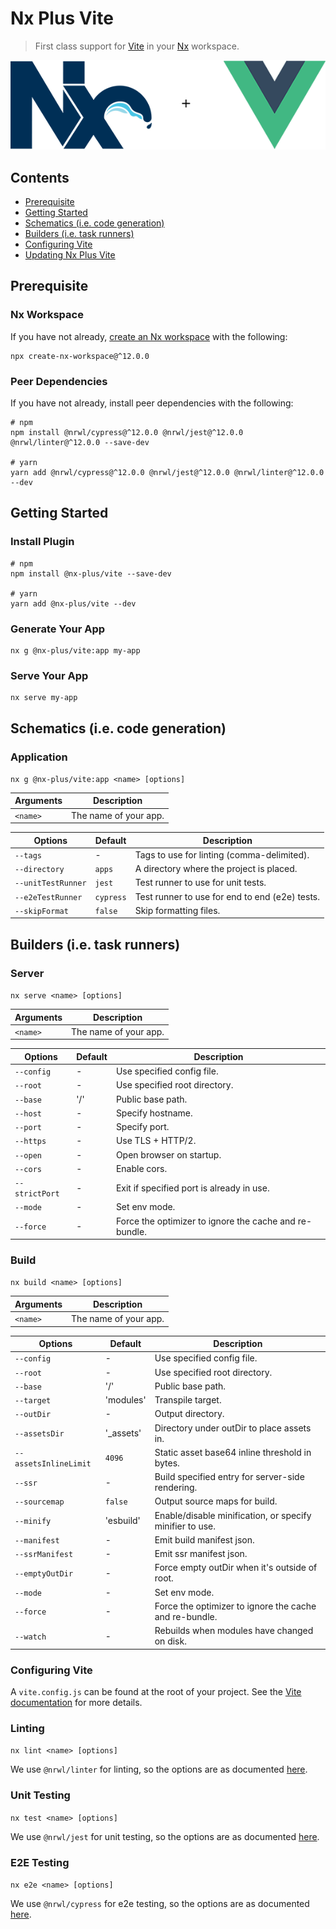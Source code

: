 # Nx Plus Vite

> First class support for [Vite](https://vitejs.dev/) in your [Nx](https://nx.dev/) workspace.

<div align="center">
  <img src="https://raw.githubusercontent.com/ZachJW34/nx-plus/master/libs/vue/nx-plus-vue.png">
</div>

## Contents

- [Prerequisite](#prerequisite)
- [Getting Started](#getting-started)
- [Schematics (i.e. code generation)](#schematics-ie-code-generation)
- [Builders (i.e. task runners)](#builders-ie-task-runners)
- [Configuring Vite](#configuring-vite)
- [Updating Nx Plus Vite](#updating-nx-plus-vite)

## Prerequisite

### Nx Workspace

If you have not already, [create an Nx workspace](https://github.com/nrwl/nx#creating-an-nx-workspace) with the following:

```
npx create-nx-workspace@^12.0.0
```

### Peer Dependencies

If you have not already, install peer dependencies with the following:

```
# npm
npm install @nrwl/cypress@^12.0.0 @nrwl/jest@^12.0.0 @nrwl/linter@^12.0.0 --save-dev

# yarn
yarn add @nrwl/cypress@^12.0.0 @nrwl/jest@^12.0.0 @nrwl/linter@^12.0.0 --dev
```

## Getting Started

### Install Plugin

```
# npm
npm install @nx-plus/vite --save-dev

# yarn
yarn add @nx-plus/vite --dev
```

### Generate Your App

```
nx g @nx-plus/vite:app my-app
```

### Serve Your App

```
nx serve my-app
```

## Schematics (i.e. code generation)

### Application

`nx g @nx-plus/vite:app <name> [options]`

| Arguments | Description           |
| --------- | --------------------- |
| `<name>`  | The name of your app. |

| Options            | Default   | Description                                    |
| ------------------ | --------- | ---------------------------------------------- |
| `--tags`           | -         | Tags to use for linting (comma-delimited).     |
| `--directory`      | `apps`    | A directory where the project is placed.       |
| `--unitTestRunner` | `jest`    | Test runner to use for unit tests.             |
| `--e2eTestRunner`  | `cypress` | Test runner to use for end to end (e2e) tests. |
| `--skipFormat`     | `false`   | Skip formatting files.                         |

## Builders (i.e. task runners)

### Server

`nx serve <name> [options]`

| Arguments | Description           |
| --------- | --------------------- |
| `<name>`  | The name of your app. |

| Options        | Default | Description                                            |
| -------------- | ------- | ------------------------------------------------------ |
| `--config`     | -       | Use specified config file.                             |
| `--root`       | -       | Use specified root directory.                          |
| `--base`       | '/'     | Public base path.                                      |
| `--host`       | -       | Specify hostname.                                      |
| `--port`       | -       | Specify port.                                          |
| `--https`      | -       | Use TLS + HTTP/2.                                      |
| `--open`       | -       | Open browser on startup.                               |
| `--cors`       | -       | Enable cors.                                           |
| `--strictPort` | -       | Exit if specified port is already in use.              |
| `--mode`       | -       | Set env mode.                                          |
| `--force`      | -       | Force the optimizer to ignore the cache and re-bundle. |

### Build

`nx build <name> [options]`

| Arguments | Description           |
| --------- | --------------------- |
| `<name>`  | The name of your app. |

| Options               | Default    | Description                                              |
| --------------------- | ---------- | -------------------------------------------------------- |
| `--config`            | -          | Use specified config file.                               |
| `--root`              | -          | Use specified root directory.                            |
| `--base`              | '/'        | Public base path.                                        |
| `--target`            | 'modules'  | Transpile target.                                        |
| `--outDir`            | -          | Output directory.                                        |
| `--assetsDir`         | '\_assets' | Directory under outDir to place assets in.               |
| `--assetsInlineLimit` | `4096`     | Static asset base64 inline threshold in bytes.           |
| `--ssr`               | -          | Build specified entry for server-side rendering.         |
| `--sourcemap`         | `false`    | Output source maps for build.                            |
| `--minify`            | 'esbuild'  | Enable/disable minification, or specify minifier to use. |
| `--manifest`          | -          | Emit build manifest json.                                |
| `--ssrManifest`       | -          | Emit ssr manifest json.                                  |
| `--emptyOutDir`       | -          | Force empty outDir when it's outside of root.            |
| `--mode`              | -          | Set env mode.                                            |
| `--force`             | -          | Force the optimizer to ignore the cache and re-bundle.   |
| `--watch`             | -          | Rebuilds when modules have changed on disk.              |

### Configuring Vite

A `vite.config.js` can be found at the root of your project. See the [Vite documentation](https://vitejs.dev/config/) for more details.

### Linting

`nx lint <name> [options]`

We use `@nrwl/linter` for linting, so the options are as documented [here](https://github.com/nrwl/nx/blob/master/docs/angular/api-linter/builders/eslint.md#eslint).

### Unit Testing

`nx test <name> [options]`

We use `@nrwl/jest` for unit testing, so the options are as documented [here](https://github.com/nrwl/nx/blob/master/docs/angular/api-jest/builders/jest.md#jest).

### E2E Testing

`nx e2e <name> [options]`

We use `@nrwl/cypress` for e2e testing, so the options are as documented [here](https://github.com/nrwl/nx/blob/master/docs/angular/api-cypress/builders/cypress.md#cypress).
